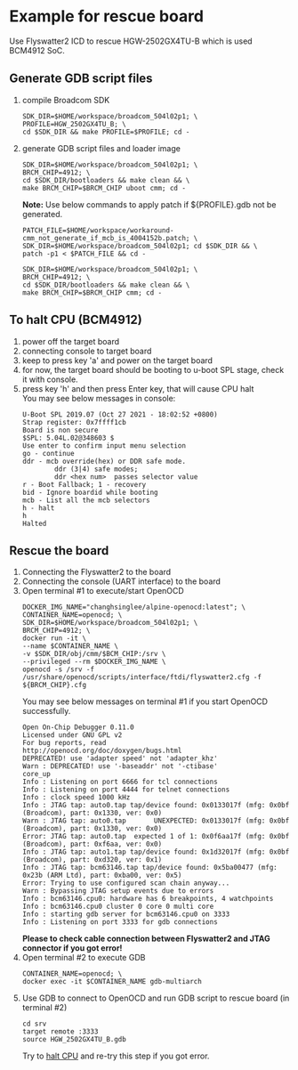 # Example for rescue board
Use Flyswatter2 ICD to rescue HGW-2502GX4TU-B which is used BCM4912 SoC.

## Generate GDB script files
1. compile Broadcom SDK
    ```shell
    SDK_DIR=$HOME/workspace/broadcom_504l02p1; \
    PROFILE=HGW_2502GX4TU_B; \
    cd $SDK_DIR && make PROFILE=$PROFILE; cd -
    ```
2. generate GDB script files and loader image
    ```shell
    SDK_DIR=$HOME/workspace/broadcom_504l02p1; \
    BRCM_CHIP=4912; \
    cd $SDK_DIR/bootloaders && make clean && \
    make BRCM_CHIP=$BRCM_CHIP uboot cmm; cd -
    ```
    **Note:**
    Use below commands to apply patch if ${PROFILE}.gdb not be generated.
    ```shell
    PATCH_FILE=$HOME/workspace/workaround-cmm_not_generate_if_mcb_is_4004152b.patch; \
    SDK_DIR=$HOME/workspace/broadcom_504l02p1; cd $SDK_DIR && \
    patch -p1 < $PATCH_FILE && cd -

    SDK_DIR=$HOME/workspace/broadcom_504l02p1; \
    BRCM_CHIP=4912; \
    cd $SDK_DIR/bootloaders && make clean && \
    make BRCM_CHIP=$BRCM_CHIP cmm; cd -
    ```

## To halt CPU (BCM4912)
1. power off the target board
2. connecting console to target board
3. keep to press key 'a' and power on the target board
4. for now, the target board should be booting to u-boot SPL stage, check it with console.
5. press key 'h' and then press Enter key, that will cause CPU halt\
    You may see below messages in console:
    ```
    U-Boot SPL 2019.07 (Oct 27 2021 - 18:02:52 +0800)
    Strap register: 0x7ffff1cb
    Board is non secure
    $SPL: 5.04L.02@348603 $
    Use enter to confirm input menu selection
    go - continue
    ddr - mcb override(hex) or DDR safe mode.
            ddr (3|4) safe modes;
            ddr <hex num>  passes selector value
    r - Boot Fallback; 1 - recovery
    bid - Ignore boardid while booting
    mcb - List all the mcb selectors
    h - halt
    h
    Halted
    ```

## Rescue the board
1. Connecting the Flyswatter2 to the board
2. Connecting the console (UART interface) to the board
3. Open terminal #1 to execute/start OpenOCD
    ```shell
    DOCKER_IMG_NAME="changhsinglee/alpine-openocd:latest"; \
    CONTAINER_NAME=openocd; \
    SDK_DIR=$HOME/workspace/broadcom_504l02p1; \
    BRCM_CHIP=4912; \
    docker run -it \
    --name $CONTAINER_NAME \
    -v $SDK_DIR/obj/cmm/$BCM_CHIP:/srv \
    --privileged --rm $DOCKER_IMG_NAME \
    openocd -s /srv -f /usr/share/openocd/scripts/interface/ftdi/flyswatter2.cfg -f ${BRCM_CHIP}.cfg
    ```
   You may see below messages on terminal #1 if you start OpenOCD successfully.
    ```
    Open On-Chip Debugger 0.11.0
    Licensed under GNU GPL v2
    For bug reports, read
    http://openocd.org/doc/doxygen/bugs.html
    DEPRECATED! use 'adapter speed' not 'adapter_khz'
    Warn : DEPRECATED! use '-baseaddr' not '-ctibase'
    core_up
    Info : Listening on port 6666 for tcl connections
    Info : Listening on port 4444 for telnet connections
    Info : clock speed 1000 kHz
    Info : JTAG tap: auto0.tap tap/device found: 0x0133017f (mfg: 0x0bf (Broadcom), part: 0x1330, ver: 0x0)
    Warn : JTAG tap: auto0.tap       UNEXPECTED: 0x0133017f (mfg: 0x0bf (Broadcom), part: 0x1330, ver: 0x0)
    Error: JTAG tap: auto0.tap  expected 1 of 1: 0x0f6aa17f (mfg: 0x0bf (Broadcom), part: 0xf6aa, ver: 0x0)
    Info : JTAG tap: auto1.tap tap/device found: 0x1d32017f (mfg: 0x0bf (Broadcom), part: 0xd320, ver: 0x1)
    Info : JTAG tap: bcm63146.tap tap/device found: 0x5ba00477 (mfg: 0x23b (ARM Ltd), part: 0xba00, ver: 0x5)
    Error: Trying to use configured scan chain anyway...
    Warn : Bypassing JTAG setup events due to errors
    Info : bcm63146.cpu0: hardware has 6 breakpoints, 4 watchpoints
    Info : bcm63146.cpu0 cluster 0 core 0 multi core
    Info : starting gdb server for bcm63146.cpu0 on 3333
    Info : Listening on port 3333 for gdb connections
    ```
	**Please to check cable connection between Flyswatter2 and JTAG connector if you got error!**
4. Open terminal #2 to execute GDB
    ```shell
    CONTAINER_NAME=openocd; \
    docker exec -it $CONTAINER_NAME gdb-multiarch
    ```
5. Use GDB to connect to OpenOCD and run GDB script to rescue board (in terminal #2)
    ```shell
    cd srv
    target remote :3333
    source HGW_2502GX4TU_B.gdb
    ```
    Try to [halt CPU](Flyswatter2-BCM4912.md#to-halt-cpu-bcm4912) and re-try this step if you got error.
